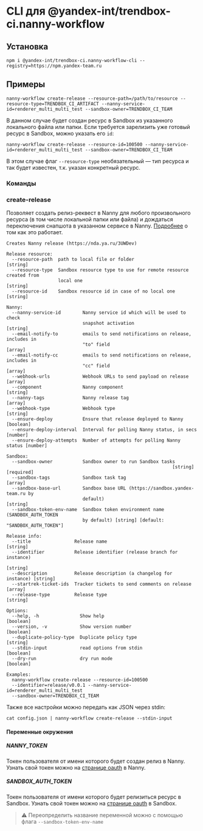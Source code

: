 # CLI для @yandex-int/trendbox-ci.nanny-workflow

## Установка

```console
npm i @yandex-int/trendbox-ci.nanny-workflow-cli --registry=https://npm.yandex-team.ru
```

## Примеры

```console
nanny-workflow create-release --resource-path=/path/to/resource --resource-type=TRENDBOX_CI_ARTIFACT --nanny-service-id=renderer_multi_multi_test --sandbox-owner=TRENDBOX_CI_TEAM
```

В данном случае будет создан ресурс в Sandbox из указанного локального файла или папки. Если требуется зарелизить уже готовый ресурс в Sandbox, можно указать его `id`:

```console
nanny-workflow create-release --resource-id=100500 --nanny-service-id=renderer_multi_multi_test --sandbox-owner=TRENDBOX_CI_TEAM
```

В этом случае флаг `--resource-type` необязательный — тип ресурса и так будет известен, т.к. указан конкретный ресурс.

### Команды

### create-release

Позволяет создать релиз-реквест в Nanny для любого произвольного ресурса (в том числе локальной папки или файла) и дождаться переключения снапшота в указанном сервисе в Nanny. [Подробнее](../nanny-workflow/README.md#Как-это-работает) о том как это работает.

```console
Creates Nanny release (https://nda.ya.ru/3UWDev)

Release resource:
  --resource-path  path to local file or folder                         [string]
  --resource-type  Sandbox resource type to use for remote resource created from
                   local one                                            [string]
  --resource-id    Sandbox resource id in case of no local one          [string]

Nanny:
  --nanny-service-id        Nanny service id which will be used to check
                            snapshot activation                         [string]
  --email-notify-to         emails to send notifications on release, includes in
                            "to" field                                   [array]
  --email-notify-cc         emails to send notifications on release, includes in
                            "cc" field                                   [array]
  --webhook-urls            Webhook URLs to send payload on release      [array]
  --component               Nanny component                             [string]
  --nanny-tags              Nanny release tag                            [array]
  --webhook-type            Webhook type                                [string]
  --ensure-deploy           Ensure that release deployed to Nanny      [boolean]
  --ensure-deploy-interval  Interval for polling Nanny status, in secs  [number]
  --ensure-deploy-attempts  Number of attempts for polling Nanny status [number]

Sandbox:
  --sandbox-owner           Sandbox owner to run Sandbox tasks
                                                             [string] [required]
  --sandbox-tags            Sandbox task tag                             [array]
  --sandbox-base-url        Sandbox base URL (https://sandbox.yandex-team.ru by
                            default)                                    [string]
  --sandbox-token-env-name  Sandbox token environment name (SANDBOX_AUTH_TOKEN
                            by default) [string] [default: "SANDBOX_AUTH_TOKEN"]

Release info:
  --title                Release name                                   [string]
  --identifier           Release identifier (release branch for instance)
                                                                        [string]
  --description          Release description (a changelog for instance) [string]
  --startrek-ticket-ids  Tracker tickets to send comments on release     [array]
  --release-type         Release type                                   [string]

Options:
  --help, -h               Show help                                   [boolean]
  --version, -v            Show version number                         [boolean]
  --duplicate-policy-type  Duplicate policy type                        [string]
  --stdin-input            read options from stdin                     [boolean]
  --dry-run                dry run mode                                [boolean]

Examples:
  nanny-workflow create-release --resource-id=100500
  --identifier=release/v0.0.1 --nanny-service-id=renderer_multi_multi_test
  --sandbox-owner=TRENDBOX_CI_TEAM
```

Также все настройки можно передать как JSON через stdin:

```console
cat config.json | nanny-workflow create-release --stdin-input
```

#### Переменные окружения

##### NANNY_TOKEN

Токен пользователя от имени которого будет создан релиз в Nanny. Узнать свой токен можно на [странице oauth][nanny-oauth] в Nanny.

##### SANDBOX_AUTH_TOKEN

Токен пользователя от имени которого будет релизиться ресурс в Sandbox. Узнать свой токен можно на [странице oauth][sandbox-oauth] в Sandbox.

> :warning: Переопределить название переменной можно с помощью флага `--sandbox-token-env-name`

[sandbox-oauth]: https://sandbox.yandex-team.ru/oauth
[nanny-oauth]: https://nanny.yandex-team.ru/ui/#/oauth/
